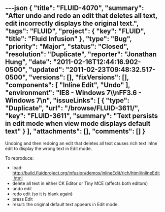 ---json
{
  "title": "FLUID-4070",
  "summary": "After undo and redo an edit that deletes all text, edit incorrectly displays the original text.",
  "tags": "FLUID",
  "project": {
    "key": "FLUID",
    "title": "Fluid Infusion"
  },
  "type": "Bug",
  "priority": "Major",
  "status": "Closed",
  "resolution": "Duplicate",
  "reporter": "Jonathan Hung",
  "date": "2011-02-16T12:44:16.902-0500",
  "updated": "2011-02-23T09:48:32.517-0500",
  "versions": [],
  "fixVersions": [],
  "components": [
    "Inline Edit",
    "Undo"
  ],
  "environment": "IE8 - Windows 7\\\nFF3.6 - Windows 7\n",
  "issueLinks": [
    {
      "type": "Duplicate",
      "url": "/browse/FLUID-3611/",
      "key": "FLUID-3611",
      "summary": "Text persists in edit mode when view mode displays default text"
    }
  ],
  "attachments": [],
  "comments": []
}
---
Undoing and then redoing an edit that deletes all text causes rich text inlne edit to display the wrong text in Edit mode.

To reproduce:

* load: <http://build.fluidproject.org/infusion/demos/inlineEdit/rich/html/inlineEdit.html>
* delete all text in either CK Editor or Tiny MCE (affects both editors)
* undo edit
* redo edit (so it is blank again)
* press Edit
* result: the original default text appears in Edit mode.

        